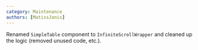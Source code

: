 ```yaml
---
category: Maintenance
authors: [MatissJanis]
---
```


Renamed `SimpleTable` component to `InfiniteScrollWrapper` and cleaned up the logic (removed unused code, etc.).
